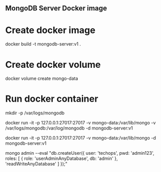 ## MongoDB Server Docker image

# Create docker image 

docker build  -t mongodb-server:v1 .

# Create docker volume 

docker volume create mongo-data

# Run docker container

mkdir -p /var/logs/mongodb 

docker run -it -p 127.0.0.1:27017:27017 -v mongo-data:/var/lib/mongo -v /var/logs/mongodb:/var/log/mongodb -d mongodb-server:v1

docker run -it -p 127.0.0.1:27017:27017 -v mongo-data:/var/lib/mongo -d mongodb-server:v1

mongo admin --eval "db.createUser({ user: 'techops', pwd: 'admin123', roles: [ { role: 'userAdminAnyDatabase', db: 'admin' }, 'readWriteAnyDatabase' ] });"

